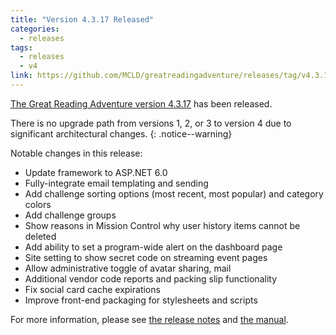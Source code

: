 ```yaml
---
title: "Version 4.3.17 Released"
categories:
  - releases
tags:
  - releases
  - v4
link: https://github.com/MCLD/greatreadingadventure/releases/tag/v4.3.17
---
```


[The Great Reading Adventure version 4.3.17](https://github.com/MCLD/greatreadingadventure/releases/tag/v4.3.17) has been released.

There is no upgrade path from versions 1, 2, or 3 to version 4 due to significant architectural changes.
{: .notice--warning}

Notable changes in this release:

- Update framework to ASP.NET 6.0
- Fully-integrate email templating and sending
- Add challenge sorting options (most recent, most popular) and category colors
- Add challenge groups
- Show reasons in Mission Control why user history items cannot be deleted
- Add ability to set a program-wide alert on the dashboard page
- Site setting to show secret code on streaming event pages
- Allow administrative toggle of avatar sharing, mail
- Additional vendor code reports and packing slip functionality
- Fix social card cache expirations
- Improve front-end packaging for stylesheets and scripts

For more information, please see [the release notes](https://github.com/MCLD/greatreadingadventure/releases/tag/v4.3.17) and [the manual](http://manual.greatreadingadventure.com/en/v4.3.17/).
